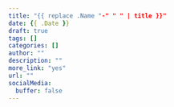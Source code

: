 ```yaml
---
title: "{{ replace .Name "-" " " | title }}"
date: {{ .Date }}
draft: true
tags: []
categories: []
author: ""
description: ""
more_link: "yes"
url: ""
socialMedia:
  buffer: false
---
```

